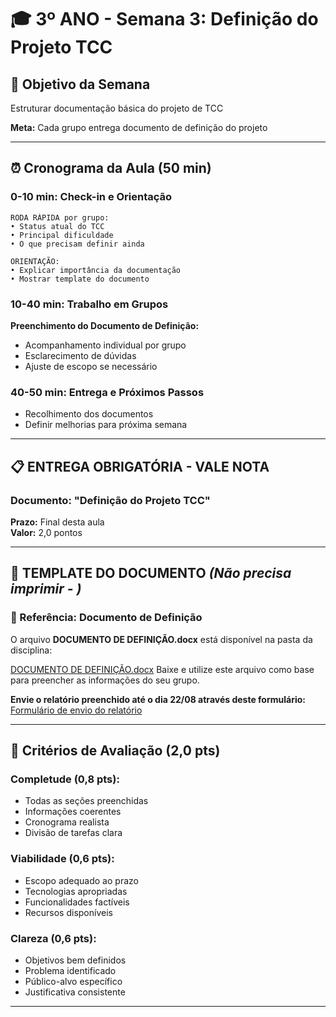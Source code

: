 # 🎓 3º ANO - Semana 3: Definição do Projeto TCC

## 🎯 **Objetivo da Semana**
Estruturar documentação básica do projeto de TCC

**Meta:** Cada grupo entrega documento de definição do projeto

---

## ⏰ **Cronograma da Aula (50 min)**

### **0-10 min: Check-in e Orientação**
```
RODA RÁPIDA por grupo:
• Status atual do TCC
• Principal dificuldade
• O que precisam definir ainda

ORIENTAÇÃO:
• Explicar importância da documentação
• Mostrar template do documento
```

### **10-40 min: Trabalho em Grupos**
**Preenchimento do Documento de Definição:**
- Acompanhamento individual por grupo
- Esclarecimento de dúvidas
- Ajuste de escopo se necessário

### **40-50 min: Entrega e Próximos Passos**
- Recolhimento dos documentos
- Definir melhorias para próxima semana

---

## 📋 **ENTREGA OBRIGATÓRIA - VALE NOTA**

### **Documento: "Definição do Projeto TCC"**
**Prazo:** Final desta aula  
**Valor:** 2,0 pontos  

---

## 📝 **TEMPLATE DO DOCUMENTO** *(Não precisa imprimir - )*
### 📄 Referência: Documento de Definição

O arquivo **DOCUMENTO DE DEFINIÇÃO.docx** está disponível na pasta da disciplina:

[DOCUMENTO DE DEFINIÇÃO.docx](./DOCUMENTO.docx)
Baixe e utilize este arquivo como base para preencher as informações do seu grupo.

**Envie o relatório preenchido até o dia 22/08 através deste formulário:**  
[Formulário de envio do relatório](https://forms.gle/ZehV8712gDbsRYFF6)


---

## 🎯 **Critérios de Avaliação (2,0 pts)**

### **Completude (0,8 pts):**
- Todas as seções preenchidas
- Informações coerentes
- Cronograma realista
- Divisão de tarefas clara

### **Viabilidade (0,6 pts):**
- Escopo adequado ao prazo
- Tecnologias apropriadas
- Funcionalidades factíveis
- Recursos disponíveis

### **Clareza (0,6 pts):**
- Objetivos bem definidos
- Problema identificado
- Público-alvo específico
- Justificativa consistente

---
